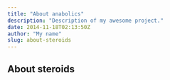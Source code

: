 ```yaml
---
title: "About anabolics"
description: "Description of my awesome project."
date: 2014-11-18T02:13:50Z
author: "My name"
slug: about-steroids
---
```


## About steroids